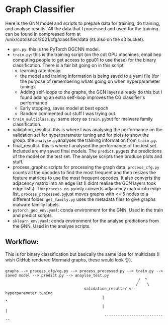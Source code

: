 # Graph Classifier
Here is the GNN model and scripts to prepare data for training, do training, and analyse results. All the data that I processed and used for the training can be found in compressed form at /unix/cdtdisncc/2021/cfg/classifier/data (its also on the s3 bucket). 

- `gnn.py`: this is the PyTorch DGCNN model.
- `train.py`: this is the training script (on the cdt GPU machines, email hep computing people to get access to gpu01 to use these) for the binary classification. There is a fair bit going on in this script
	- learning rate decay.
	- the model and training information is being saved to a yaml file (for the purpose of remembering whats going on when hyperparameter tuning).
	- Adding self-loops to the graphs, the GCN layers already do this but I found adding an extra self-loop improves the CG classifier's performance
	- Early stopping, saves model at best epoch
	- Random commented out stuff I was trying out.
- `train_multiclass.py`: same story as `train.py`but for malware family classification.
- validation_results/: this is where I was analysing the performance on the validation set for hyperparameter tuning and for plots to show the group. the `analyse.py`analyses the training information from `train.py`.
- final_results/: this is where I analysed the performance of the test set. Included are my saved final models. The `predict.py`gets the predictions of the model on the test set. The analyse scripts then produce plots and stuff. 
- process_graphs: scripts for processing the graph data. `process_cfg.py` counts all the opcodes to find the most frequent and then resizes the feature matrices to use the most frequent opcodes. It also converts the adjacency matrix into an edge list (I didnt realise the GCN layers took edge lists). The `process_cg.py`only converts adjacency matrix into edge list. `process_processed.py`just moves graphs with <= 5 nodes to a different folder. `get_family.py` uses the metadata files to give graphs malware familiy labels.
- `pytorch_geo_env.yaml`: conda environment for the GNN. Used in the train and predict scripts.
- `sklearn_env.yaml`: conda environment for the analyse predictions from the GNN. Used in the analyse scripts.

## Workflow:
This is for binary classification but basically the same idea for multiclass (I wish GitHub rendered Mermaid graphs, these would look :ok_hand:).
```
graphs --> process_cfg/cg.py --> process_processed.py --> train.py --> saved model --> predict.py --> anaylse_test.py
                                                           /  ^
                                                          /    \ 
                                   validation_results/ <--      hyperparameter tuning
                                           |                            ^
                                           |                            |
                                            ----------------------------
```
